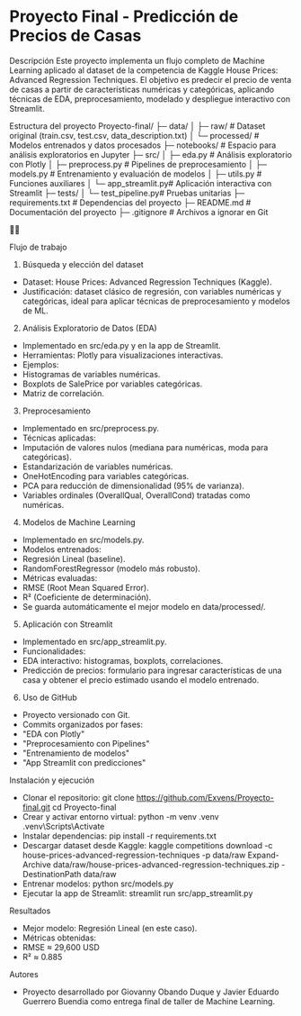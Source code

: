 
# Proyecto Final - Predicción de Precios de Casas 

Descripción
Este proyecto implementa un flujo completo de Machine Learning aplicado al dataset de la competencia de Kaggle House Prices: Advanced Regression Techniques.
El objetivo es predecir el precio de venta de casas a partir de características numéricas y categóricas, aplicando técnicas de EDA, preprocesamiento, modelado y despliegue interactivo con Streamlit.

Estructura del proyecto
Proyecto-final/
├─ data/
│  ├─ raw/            # Dataset original (train.csv, test.csv, data_description.txt)
│  └─ processed/      # Modelos entrenados y datos procesados
├─ notebooks/         # Espacio para análisis exploratorios en Jupyter
├─ src/
│  ├─ eda.py          # Análisis exploratorio con Plotly
│  ├─ preprocess.py   # Pipelines de preprocesamiento
│  ├─ models.py       # Entrenamiento y evaluación de modelos
│  ├─ utils.py        # Funciones auxiliares
│  └─ app_streamlit.py# Aplicación interactiva con Streamlit
├─ tests/
│  └─ test_pipeline.py# Pruebas unitarias
├─ requirements.txt   # Dependencias del proyecto
├─ README.md          # Documentación del proyecto
├─ .gitignore         # Archivos a ignorar en Git



Flujo de trabajo
1. Búsqueda y elección del dataset
- Dataset: House Prices: Advanced Regression Techniques (Kaggle).
- Justificación: dataset clásico de regresión, con variables numéricas y categóricas, ideal para aplicar técnicas de preprocesamiento y modelos de ML.
2. Análisis Exploratorio de Datos (EDA)
- Implementado en src/eda.py y en la app de Streamlit.
- Herramientas: Plotly para visualizaciones interactivas.
- Ejemplos:
- Histogramas de variables numéricas.
- Boxplots de SalePrice por variables categóricas.
- Matriz de correlación.
3. Preprocesamiento
- Implementado en src/preprocess.py.
- Técnicas aplicadas:
- Imputación de valores nulos (mediana para numéricas, moda para categóricas).
- Estandarización de variables numéricas.
- OneHotEncoding para variables categóricas.
- PCA para reducción de dimensionalidad (95% de varianza).
- Variables ordinales (OverallQual, OverallCond) tratadas como numéricas.
4. Modelos de Machine Learning
- Implementado en src/models.py.
- Modelos entrenados:
- Regresión Lineal (baseline).
- RandomForestRegressor (modelo más robusto).
- Métricas evaluadas:
- RMSE (Root Mean Squared Error).
- R² (Coeficiente de determinación).
- Se guarda automáticamente el mejor modelo en data/processed/.
5. Aplicación con Streamlit
- Implementado en src/app_streamlit.py.
- Funcionalidades:
- EDA interactivo: histogramas, boxplots, correlaciones.
- Predicción de precios: formulario para ingresar características de una casa y obtener el precio estimado usando el modelo entrenado.
6. Uso de GitHub
- Proyecto versionado con Git.
- Commits organizados por fases:
- "EDA con Plotly"
- "Preprocesamiento con Pipelines"
- "Entrenamiento de modelos"
- "App Streamlit con predicciones"

Instalación y ejecución
- Clonar el repositorio:
git clone <https://github.com/Exvens/Proyecto-final.git>
cd Proyecto-final
- Crear y activar entorno virtual:
python -m venv .venv
.venv\Scripts\Activate
- Instalar dependencias:
pip install -r requirements.txt
- Descargar dataset desde Kaggle:
kaggle competitions download -c house-prices-advanced-regression-techniques -p data/raw
Expand-Archive data/raw/house-prices-advanced-regression-techniques.zip -DestinationPath data/raw
- Entrenar modelos:
python src/models.py
- Ejecutar la app de Streamlit:
streamlit run src/app_streamlit.py

Resultados
- Mejor modelo: Regresión Lineal (en este caso).
- Métricas obtenidas:
- RMSE ≈ 29,600 USD
- R² ≈ 0.885

Autores
- Proyecto desarrollado por Giovanny Obando Duque y Javier Eduardo Guerrero Buendia  como entrega final de taller de Machine Learning.

